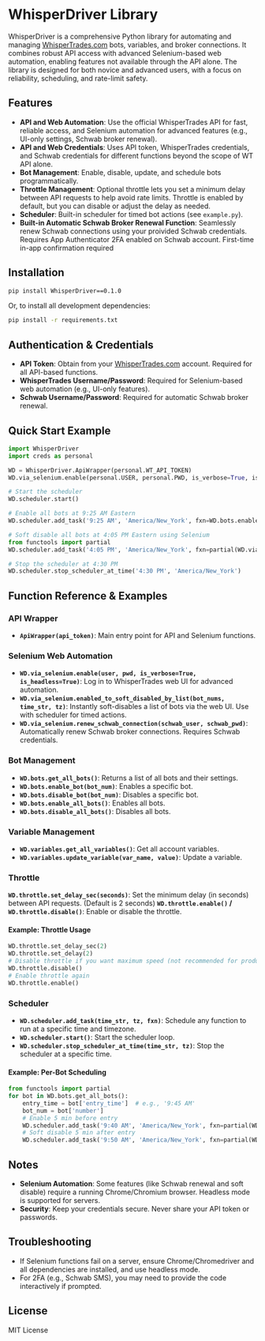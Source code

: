 # WhisperDriver Library

WhisperDriver is a comprehensive Python library for automating and managing [WhisperTrades.com](https://whispertrades.com/) bots, variables, and broker connections. It combines robust API access with advanced Selenium-based web automation, enabling features not available through the API alone. The library is designed for both novice and advanced users, with a focus on reliability, scheduling, and rate-limit safety.

## Features
- **API and Web Automation**: Use the official WhisperTrades API for fast, reliable access, and Selenium automation for advanced features (e.g., UI-only settings, Schwab broker renewal).
- **API and Web Credentials**: Uses API token, WhisperTrades credentials, and Schwab credentials for different functions beyond the scope of WT API alone.
- **Bot Management**: Enable, disable, update, and schedule bots programmatically.
- **Throttle Management**: Optional throttle lets you set a minimum delay between API requests to help avoid rate limits. Throttle is enabled by default, but you can disable or adjust the delay as needed.
- **Scheduler**: Built-in scheduler for timed bot actions (see `example.py`).
- **Built-in Automatic Schwab Broker Renewal Function**: Seamlessly renew Schwab connections using your proivided Schwab credentials.  Requires App Authenticator 2FA enabled on Schwab account.  First-time in-app confirmation required

## Installation

```bash
pip install WhisperDriver==0.1.0
```

Or, to install all development dependencies:
```bash
pip install -r requirements.txt
```

## Authentication & Credentials
- **API Token**: Obtain from your [WhisperTrades.com](https://whispertrades.com/) account. Required for all API-based functions.
- **WhisperTrades Username/Password**: Required for Selenium-based web automation (e.g., UI-only features).
- **Schwab Username/Password**: Required for automatic Schwab broker renewal.

## Quick Start Example

```python
import WhisperDriver
import creds as personal

WD = WhisperDriver.ApiWrapper(personal.WT_API_TOKEN)
WD.via_selenium.enable(personal.USER, personal.PWD, is_verbose=True, is_headless=True)

# Start the scheduler
WD.scheduler.start()

# Enable all bots at 9:25 AM Eastern
WD.scheduler.add_task('9:25 AM', 'America/New_York', fxn=WD.bots.enable_all_bots)

# Soft disable all bots at 4:05 PM Eastern using Selenium
from functools import partial
WD.scheduler.add_task('4:05 PM', 'America/New_York', fxn=partial(WD.via_selenium.enabled_to_soft_disabled_by_list, WD.bots.get_all_bot_numbers()))

# Stop the scheduler at 4:30 PM
WD.scheduler.stop_scheduler_at_time('4:30 PM', 'America/New_York')
```

## Function Reference & Examples

### API Wrapper
- **`ApiWrapper(api_token)`**: Main entry point for API and Selenium functions.

### Selenium Web Automation
- **`WD.via_selenium.enable(user, pwd, is_verbose=True, is_headless=True)`**: Log in to WhisperTrades web UI for advanced automation.
- **`WD.via_selenium.enabled_to_soft_disabled_by_list(bot_nums, time_str, tz)`**: Instantly soft-disables a list of bots via the web UI. Use with scheduler for timed actions.
- **`WD.via_selenium.renew_schwab_connection(schwab_user, schwab_pwd)`**: Automatically renew Schwab broker connections. Requires Schwab credentials.

### Bot Management
- **`WD.bots.get_all_bots()`**: Returns a list of all bots and their settings.
- **`WD.bots.enable_bot(bot_num)`**: Enables a specific bot.
- **`WD.bots.disable_bot(bot_num)`**: Disables a specific bot.
- **`WD.bots.enable_all_bots()`**: Enables all bots.
- **`WD.bots.disable_all_bots()`**: Disables all bots.

### Variable Management
- **`WD.variables.get_all_variables()`**: Get all account variables.
- **`WD.variables.update_variable(var_name, value)`**: Update a variable.

### Throttle
 **`WD.throttle.set_delay_sec(seconds)`**: Set the minimum delay (in seconds) between API requests. (Default is 2 seconds)
 **`WD.throttle.enable()` / `WD.throttle.disable()`**: Enable or disable the throttle.

#### Example: Throttle Usage
```python
WD.throttle.set_delay_sec(2)
WD.throttle.set_delay(2)
# Disable throttle if you want maximum speed (not recommended for production)
WD.throttle.disable()
# Enable throttle again
WD.throttle.enable()
```

### Scheduler
- **`WD.scheduler.add_task(time_str, tz, fxn)`**: Schedule any function to run at a specific time and timezone.
- **`WD.scheduler.start()`**: Start the scheduler loop.
- **`WD.scheduler.stop_scheduler_at_time(time_str, tz)`**: Stop the scheduler at a specific time.

#### Example: Per-Bot Scheduling
```python
from functools import partial
for bot in WD.bots.get_all_bots():
    entry_time = bot['entry_time']  # e.g., '9:45 AM'
    bot_num = bot['number']
    # Enable 5 min before entry
    WD.scheduler.add_task('9:40 AM', 'America/New_York', fxn=partial(WD.bots.enable_bot, bot_num))
    # Soft disable 5 min after entry
    WD.scheduler.add_task('9:50 AM', 'America/New_York', fxn=partial(WD.via_selenium.enabled_to_soft_disabled_by_list, [bot_num]))
```

## Notes
- **Selenium Automation**: Some features (like Schwab renewal and soft disable) require a running Chrome/Chromium browser. Headless mode is supported for servers.
- **Security**: Keep your credentials secure. Never share your API token or passwords.

## Troubleshooting
- If Selenium functions fail on a server, ensure Chrome/Chromedriver and all dependencies are installed, and use headless mode.
- For 2FA (e.g., Schwab SMS), you may need to provide the code interactively if prompted.

## License
MIT License

